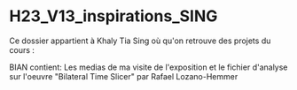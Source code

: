 # H23_V13_inspirations_SING

Ce dossier appartient à Khaly Tia Sing où qu'on retrouve des projets du cours : 

BIAN contient: 
Les medias de ma visite de l'exposition et le fichier d'analyse sur l'oeuvre "Bilateral Time Slicer" par Rafael Lozano-Hemmer
